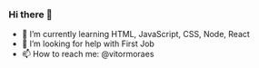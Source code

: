 ### Hi there 👋


- 🌱 I’m currently learning HTML, JavaScript, CSS, Node, React
- 🤔 I’m looking for help with First Job
- 📫 How to reach me: @vitormoraes

